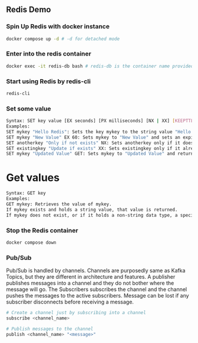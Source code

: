 ## Redis Demo

### Spin Up Redis with docker instance

```bash
docker compose up -d # -d for detached mode
```

### Enter into the redis container

```bash
docker exec -it redis-db bash # redis-db is the container name provided
```

### Start using Redis by redis-cli
```bash
redis-cli
```

### Set some value
```bash
Syntax: SET key value [EX seconds] [PX milliseconds] [NX | XX] [KEEPTTL] [GET]
Examples:
SET mykey "Hello Redis": Sets the key mykey to the string value "Hello Redis".
SET mykey "New Value" EX 60: Sets mykey to "New Value" and sets an expiration time of 60 seconds.
SET anotherkey "Only if not exists" NX: Sets anotherkey only if it does not already exist.
SET existingkey "Update if exists" XX: Sets existingkey only if it already exists.
SET mykey "Updated Value" GET: Sets mykey to "Updated Value" and returns the old value of mykey.
```

# Get values
```bash
Syntax: GET key
Examples:
GET mykey: Retrieves the value of mykey.
If mykey exists and holds a string value, that value is returned.
If mykey does not exist, or if it holds a non-string data type, a special value nil (or equivalent in client libraries) is returned.
```

### Stop the Redis container

```bash
docker compose down
```

### Pub/Sub

Pub/Sub is handled by channels. Channels are purposedly same as Kafka Topics, but they are different in architecture and features. A publisher publishes messages into a channel and they do not bother where the message will go. The Subscribers subscribes the channel and the channel pushes the messages to the active subscribers. Message can be lost if any subscriber disconnects before receiving a message.

```bash
# Create a channel just by subscribing into a channel
subscribe <channel_name>

# Publish messages to the channel
publish <channel_name> "<message>"
```
